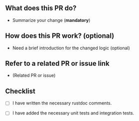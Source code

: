 <!--

Thank you for sending the PR! We appreciate you spending the time to work on these changes.

Please help us understand your motivation by explaining why you decided to make this change below.

Please make sure you always link a PR to a particular issue.

Happy contributing!

-->

## What does this PR do?
- Summarize your change (**mandatory**)

## How does this PR work? (optional)
- Need a brief introduction for the changed logic (optional)

## Refer to a related PR or issue link
- (Related PR or issue)

## Checklist

- [ ]  I have written the necessary rustdoc comments.
- [ ]  I have added the necessary unit tests and integration tests.

